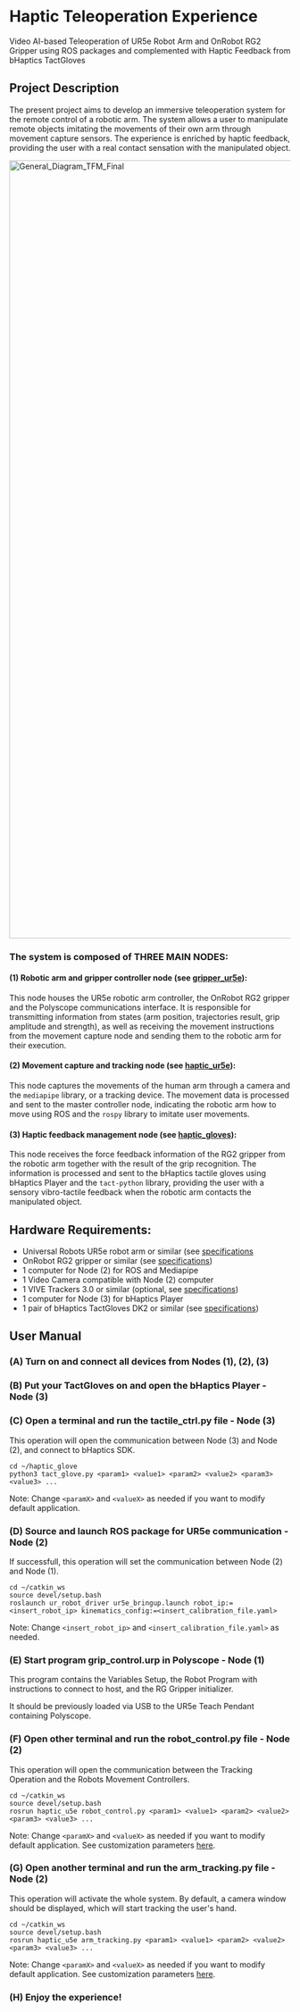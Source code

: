 # Haptic Teleoperation Experience

Video AI-based Teleoperation of UR5e Robot Arm and OnRobot RG2 Gripper using ROS packages and complemented with Haptic Feedback from bHaptics TactGloves

## Project Description

The present project aims to develop an immersive teleoperation system for the remote control of a robotic arm. The system allows a user to manipulate remote objects imitating the movements of their own arm through movement capture sensors. The experience is enriched by haptic feedback, providing the user with a real contact sensation with the manipulated object.

<img width="1394" alt="General_Diagram_TFM_Final" src="https://github.com/xriteamupv/Haptic_Teleop/assets/38531693/d96a29e7-910c-428e-a2cd-e5657121c2e8">

### The system is composed of THREE MAIN NODES:

#### (1) Robotic arm and gripper controller node (see [gripper_ur5e](https://github.com/xriteamupv/Haptic_Teleop/tree/main/01_gripper_ur5e)):

This node houses the UR5e robotic arm controller, the OnRobot RG2 gripper and the Polyscope communications interface. It is responsible for transmitting information from states (arm position, trajectories result, grip amplitude and strength), as well as receiving the movement instructions from the movement capture node and sending them to the robotic arm for their execution.

#### (2) Movement capture and tracking node (see [haptic_ur5e](https://github.com/xriteamupv/Haptic_Teleop/tree/main/02_haptic_ur5e)): 

This node captures the movements of the human arm through a camera and the ``mediapipe`` library, or a tracking device. The movement data is processed and sent to the master controller node, indicating the robotic arm how to move using ROS and the ``rospy`` library to imitate user movements.

#### (3) Haptic feedback management node (see [haptic_gloves](https://github.com/xriteamupv/Haptic_Teleop/tree/main/03_haptic_gloves)):

This node receives the force feedback information of the RG2 gripper from the robotic arm together with the result of the grip recognition. The information is processed and sent to the bHaptics tactile gloves using bHaptics Player and the ``tact-python`` library, providing the user with a sensory vibro-tactile feedback when the robotic arm contacts the manipulated object.

## Hardware Requirements:

- Universal Robots UR5e robot arm or similar (see [specifications](https://www.universal-robots.com/es/productos/robot-ur5)
- OnRobot RG2 gripper or similar (see [specifications](https://onrobot.com/en/products/rg2-gripper))
- 1 computer for Node (2) for ROS and Mediapipe
- 1 Video Camera compatible with Node (2) computer
- 1 VIVE Trackers 3.0 or similar (optional, see [specifications](https://www.vive.com/eu/accessory/tracker3/))
- 1 computer for Node (3) for bHaptics Player
- 1 pair of bHaptics TactGloves DK2 or similar (see [specifications](https://www.bhaptics.com/shop/tactglove))

## User Manual

### (A) Turn on and connect all devices from Nodes (1), (2), (3)

### (B) Put your TactGloves on and open the bHaptics Player - Node (3)

### (C) Open a terminal and run the tactile_ctrl.py file - Node (3)

This operation will open the communication between Node (3) and Node (2), and connect to bHaptics SDK.

````
cd ~/haptic_glove
python3 tact_glove.py <param1> <value1> <param2> <value2> <param3> <value3> ...
````

Note: Change ``<paramX>`` and ``<valueX>`` as needed if you want to modify default application.

### (D) Source and launch ROS package for UR5e communication - Node (2)

If successfull, this operation will set the communication between Node (2) and Node (1).

````
cd ~/catkin_ws
source devel/setup.bash
roslaunch ur_robot_driver ur5e_bringup.launch robot_ip:=<insert_robot_ip> kinematics_config:=<insert_calibration_file.yaml>
````
Note: Change ``<insert_robot_ip>`` and ``<insert_calibration_file.yaml>`` as needed.

### (E) Start program grip_control.urp in Polyscope - Node (1)

This program contains the Variables Setup, the Robot Program with instructions to connect to host, and the RG Gripper initializer. 

It should be previously loaded via USB to the UR5e Teach Pendant containing Polyscope.

### (F) Open other terminal and run the robot_control.py file - Node (2)

This operation will open the communication between the Tracking Operation and the Robots Movement Controllers.

````
cd ~/catkin_ws
source devel/setup.bash
rosrun haptic_u5e robot_control.py <param1> <value1> <param2> <value2> <param3> <value3> ...
````
Note: Change ``<paramX>`` and ``<valueX>`` as needed if you want to modify default application. See customization parameters [here](https://github.com/xriteamupv/Haptic_Teleop/tree/main/02_haptic_ur5e/src).

### (G) Open another terminal and run the arm_tracking.py file - Node (2)

This operation will activate the whole system. By default, a camera window should be displayed, which will start tracking the user's hand.

````
cd ~/catkin_ws
source devel/setup.bash
rosrun haptic_u5e arm_tracking.py <param1> <value1> <param2> <value2> <param3> <value3> ...
````
Note: Change ``<paramX>`` and ``<valueX>`` as needed if you want to modify default application. See customization parameters [here](https://github.com/xriteamupv/Haptic_Teleop/tree/main/02_haptic_ur5e/src).

### (H) Enjoy the experience!
